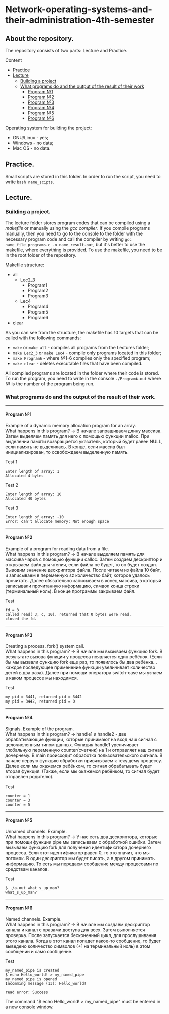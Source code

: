 # Network-operating-systems-and-their-administration-4th-semester

## About the repository.
The repository consists of two parts: Lecture and Practice.  

Content
+ [Practice](#Practice)
+ [Lecture](#Lecture)
    + [Building a project](#Building_a_project)
    + [What programs do and the output of the result of their work](#What_programs_do_and_the_output_of_the_result_of_their_work)
        + [Program №1](#Program_№1)
        + [Program №2](#Program_№2)
        + [Program №3](#Program_№3)
        + [Program №4](#Program_№4)
        + [Program №5](#Program_№5)
        + [Program №6](#Program_№6)

Operating system for building the project:
+ GNU/Linux - yes;
+ Windows - no data;
+ Mac OS - no data.

## <a name="Practice">Practice.</a>
Small scripts are stored in this folder. In order to run the script, you need to write `bash name_scipts`.

## <a name="Lecture">Lecture.</a>
### <a name="Building_a_project">Building a project.</a>
The lecture folder stores program codes that can be compiled using a _makefile_ or manually using the _gcc compiler_. If you compile programs manually, then you need to go to the console to the folder with the necessary program code and call the compiler by writing `gcc name_file_programs.c -o name_result.out`, but it's better to use the makefile, where everything is provided. To use the makefile, you need to be in the root folder of the repository.

Makefile structure:
+ all
    + Lec2_3
        + Program1
        + Program2
        + Program3
    + Lec4
        + Program4
        + Program5
        + Program6
+ clear

As you can see from the structure, the makefile has 10 targets that can be called with the following commands:
+ `make` or `make all` - compiles all programs from the Lectures folder;
+ `make Lec2_3` or `make Lec4` - compile only programs located in this folder;
+ `make Program№` - where №1-6 compiles only the specified program;
+ `make clear` - deletes executable files that have been compiled.

All compiled programs are located in the folder where their code is stored. To run the program, you need to write in the console `./Program№.out` where № is the number of the program being run.

### <a name="What_programs_do_and_the_output_of_the_result_of_their_work">What programs do and the output of the result of their work.</a>
___
#### <a name="Program_№1">Program №1</a>  
Example of a dynamic memory allocation program for an array.  
What happens in this program? -> В начале запрашиваем длину массива. Затем выделяем память для него с помощью функции malloc. При выделении памяти возвращается указатель, который будет равен NULL, если память не выделилась. В конце, если массив был инициализирован, то освобождаем выделенную память.  

Test 1  
```
Enter length of array: 1  
Allocated 4 bytes  
```
Test 2
```
Enter length of array: 10  
Allocated 40 bytes  
```
Test 3
```
Enter length of array: -10  
Error: can't allocate memory: Not enough space  
```
___ 
#### <a name="Program_№2">Program №2</a>  
Example of a program for reading data from a file.  
What happens in this program? -> В начале выделяем память для массива чаров с помощью функции calloc. Затем создаем дескриптор и открываем файл для чтения, если файла не будет, то он будет создан. Выводим значение дескриптора файла. После читаем из файла 10 байт, и записываем в переменную sz количество байт, которое удалось прочитать. Далее обязательно записываем в конец массива, в который записывали прочитанную информацию, символ конца строки (терминальный ноль). В конце программы закрываем файл.  

Test  
```
fd = 3  
called read( 3, c, 10). returned that 0 bytes were read.  
closed the fd.  
```
___
#### <a name="Program_№3">Program №3</a>  
Creating a process. fork() system call.  
What happens in this program? -> В начале мы вызываем функцию fork. В результате вызова функции у процесса появляется один ребёнок. (Если бы мы вызвали функцию fork еще раз, то появилось бы два ребёнка... каждое последующее применение функции увеличивает количество детей в два раза). Далее при помощи оператора switch-case мы узнаем в каком процессе мы находимся.  

Test  
```
my pid = 3441, returned pid = 3442  
my pid = 3442, returned pid = 0  
```
___
#### <a name="Program_№4">Program №4</a>  
Signals. Example of the program.  
What happens in this program? -> handle1 и handle2 - две обрабатывающие функции, которые принимают на вход наш сигнал с целочисленным типом данных. Функция handle1 увеличивает глобальную переменную counter(счетчик) на 1 и отправляет наш сигнал дочернему. В main происходит обработка пользовательского сигнала. В начале первую функцию обработки привязываем к текущему процессу. Далее если мы окажемся ребёнком, то сигнал обрабатывать будет вторая функция. (Также, если мы окажемся ребёнком, то  сигнал будет отправлен родителю).  

Test  
```
counter = 1  
counter = 3  
counter = 5  
```
___
#### <a name="Program_№5">Program №5</a>  
Unnamed channels. Example.  
What happens in this program? -> У нас есть два дескриптора, которые при помощи функции pipe мы записываем с обработкой ошибки. Затем вызываем функцию fork для получения идентификатора дочернего процесса. Если этот идентификатор равен 0, то это значит, что мы потомок. В один дескриптор мы будет писать, а в другом принимать информацию. То есть мы передаем сообщение между процессами по средствам каналов.  

Test  
```
$ ./a.out what_s_up_man?  
what_s_up_man?  
```
___
#### <a name="Program_№6">Program №6</a>  
Named channels. Example.  
What happens in this program? -> В начале мы создаём дескриптор канала и канал с правами доступа для всех. Затем выполняется проверка. После запускается бесконечный цикл, для прослушивания этого канала. Когда в этот канал попадет какое-то сообщение, то будет выведено количество символов (+1 на терминальный ноль)  в этом сообщении и само сообщение.  

Test  
```
my_named_pipe is created  
$ echo Hello_world! > my_named_pipe  
my_named_pipe is opened  
Incomming message (13): Hello_world!  
  
read error: Success  
```
The command "$ echo Hello_world! > my_named_pipe" must be entered in a new console window.  